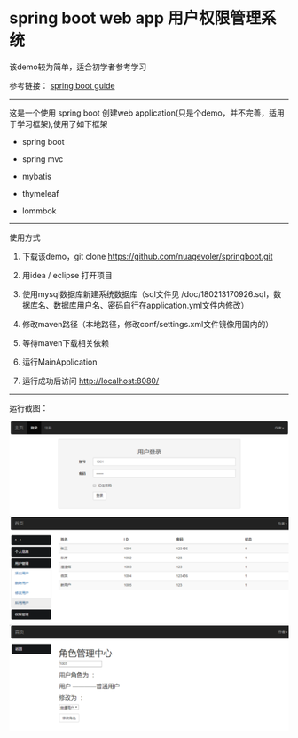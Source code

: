 # spring boot web app 用户权限管理系统

该demo较为简单，适合初学者参考学习

参考链接： [spring boot guide](https://spring.io/guides/gs/serving-web-content/)

************
这是一个使用 spring boot 创建web application(只是个demo，并不完善，适用于学习框架),使用了如下框架

- spring boot

- spring mvc

- mybatis

- thymeleaf

- lommbok

************
使用方式

1. 下载该demo，git clone https://github.com/nuagevoler/springboot.git

2. 用idea / eclipse 打开项目

3. 使用mysql数据库新建系统数据库（sql文件见 /doc/180213170926.sql，数据库名、数据库用户名、密码自行在application.yml文件内修改）

4. 修改maven路径（本地路径，修改conf/settings.xml文件镜像用国内的）

5. 等待maven下载相关依赖

6. 运行MainApplication

7. 运行成功后访问 [http://localhost:8080/](http://localhost:8080/)  

************
运行截图：

![1](doc/1.png)
![2](doc/2.png)
![3](doc/3.png)
